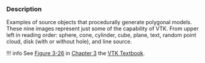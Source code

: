 ### Description

Examples of source objects that procedurally generate polygonal models. These nine images represent just some of the capability of VTK. From upper left in reading order: sphere, cone, cylinder, cube, plane, text, random point cloud, disk (with or without hole), and line source.

!!! info
    See [Figure 3-26](/VTKBook/03Chapter3/#Figure%203-26) in [Chapter 3](/VTKBook/03Chapter3) the [VTK Textbook](/VTKBook/01Chapter1).
